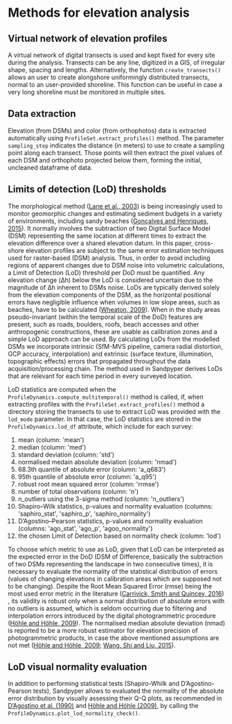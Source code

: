 # Methods for elevation analysis

## Virtual network of elevation profiles

A virtual network of digital transects is used and kept fixed for every site during the analysis. Transects can be any line, digitized in a GIS, of irregular shape, spacing and lengths. Alternatively, the function `create_transects()` allows an user to create alongshore uniformingly distributed transects, normal to an user-provided shoreline.
This function can be useful in case a very long shoreline must be monitored in multiple sites.


## Data extraction

Elevation (from DSMs) and color (from orthophotos) data is extracted automatically using `ProfileSet.extract_profiles()` method. The parameter `sampling_step` indicates the distance (in meters) to use to create a sampling point along each transect. Those points will then extract the pixel values of each DSM and orthophoto projected below them, forming the initial, uncleaned dataframe of data.

## Limits of detection (LoD) thresholds

The morphological method ([Lane et al., 2003](https://onlinelibrary.wiley.com/doi/10.1002/esp.483)) is being increasingly used to monitor geomorphic changes and estimating sediment budgets in a variety of environments, including sandy beaches ([Gonçalves and Henriques, 2015](https://www.sciencedirect.com/science/article/abs/pii/S0924271615000532?via%3Dihub)). It normally involves the subtraction of two Digital Surface Model (DSM) representing the same location at different times to extract the elevation difference over a shared elevation datum. In this paper, cross-shore elevation profiles are subject to the same error estimation techniques used for raster-based (DSM) analysis. Thus, in order to avoid including regions of apparent changes due to DSM noise into volumetric calculations, a Limit of Detection (LoD) threshold per DoD must be quantified. Any elevation change (Δh) below the LoD is considered uncertain due to the magnitude of Δh inherent to DSMs noise. LoDs are typically derived solely from the elevation components of the DSM, as the horizontal positional errors have negligible influence when volumes in low slope areas, such as beaches, have to be calculated ([Wheaton, 2009](https://onlinelibrary.wiley.com/doi/10.1002/esp.1886)). When in the study areas pseudo-invariant (within the temporal scale of the DoD) features are present, such as roads, boulders, roofs, beach accesses and other anthropogenic constructions, these are usable as calibration zones and a simple LoD approach can be used. By calculating LoDs from the modelled DSMs we incorporate intrinsic (SfM-MVS pipeline, camera radial distortion, GCP accuracy, interpolation) and extrinsic (surface texture, illumination, topographic effects) errors that propagated throughout the data acquisition/processing chain.
The method used in Sandpyper derives LoDs that are relevant for each time period in every surveyed location.

LoD statistics are computed when the `ProfileDynamics.compute_multitemporal()` method is called, if, when extracting profiles with the `ProfileSet.extract_profiles()` method a directory storing the transects to use to extract LoD was provided with the `lod_mode` parameter. In that case, the LoD statistics are stored in the `ProfileDynamics.lod_df` attribute, which include for each survey:

1. mean (column: 'mean')
2. median (column: 'med')
3. standard deviation (column: 'std')
4. normalised medain absolute deviation (column: 'nmad')
5. 68.3th quantile of absolute error (column: 'a_q683')
6. 95th quantile of absolute error (column: 'a_q95')
7. robust root mean squared error (column: 'rrmse')
8. number of total observations (column: 'n')
9. n_outliers using the 3-sigma method (column: 'n_outliers')
10. Shapiro–Wilk statistics, p-values and normality evaluation (columns: 'saphiro_stat', 'saphiro_p', 'saphiro_normality')
11. D’Agostino–Pearson statistics, p-values and normality evaluation (columns: 'ago_stat', 'ago_p', 'agoo_normality')
12. the chosen Limit of Detection based on normality check (column: 'lod')

To choose which metric to use as LoD, given that LoD can be interpreted as the expected error in the DoD (DSM of Difference, basically the subtraction of two DSMs representing the landscape in two consecutive times), it is necessary to evaluate the normality of the statistical distribution of errors (values of changing elevations in calibration areas which are supposed not to be changing). Despite the Root Mean
Squared Error (rmse) being the most used error metric in the literature ([Carrivick, Smith and Quincey, 2016](https://play.google.com/store/books/details?id=tZCvDAAAQBAJ))
, its validity is robust only when a normal distribution of absolute errors with no outliers is assumed, which is seldom occurring due to filtering and interpolation errors introduced by the digital photogrammetric procedure ([Höhle and Höhle, 2009](https://www.sciencedirect.com/science/article/abs/pii/S0924271609000276?via%3Dihub)). The normalised median absolute deviation (nmad) is reported to be a more robust estimator for elevation precision of photogrammetric products, in case the above mentioned assumptions are not met ([Höhle and Höhle, 2009](https://www.sciencedirect.com/science/article/abs/pii/S0924271609000276?via%3Dihub); [Wang, Shi and Liu, 2015](https://www.sciencedirect.com/science/article/abs/pii/S0303243414001767?via%3Dihub)).


## LoD visual normality evaluation

In addition to performing statistical tests (Shapiro-Whilk and D’Agostino-Pearson tests),
Sandpyper allows to evaluated the normality of the absolute error distribution by visually assessing their Q-Q plots, as recommended in [D’Agostino et al. (1990)](tandfonline.com/doi/abs/10.1080/00031305.1990.10475751) and [Höhle and Höhle (2009)](https://www.sciencedirect.com/science/article/abs/pii/S0924271609000276?via%3Dihub), by calling the `ProfileDynamics.plot_lod_normality_check()`.

